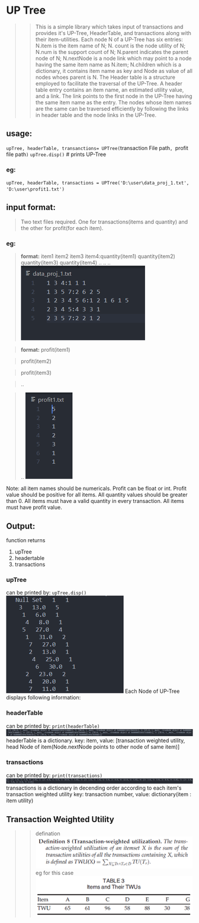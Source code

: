 # UP Tree

> > This is a simple library which takes input of transactions and provides it's UP-Tree, HeaderTable, and transactions along with their item-utilities. Each node N of a UP-Tree has six entries: N.item is the item name of N; N. count is the node utility of N; N.num is the support count of N; N.parent indicates the parent node of N; N.nextNode is a node link which may point to a node having the same item name as N.item; N.children which is a dictionary, it contains item name as key and Node as value of all nodes whoes parent is N. The Header table is a structure employed to facilitate the traversal of the UP-Tree. A header table entry contains an item name, an estimated utility value, and a link. The link points to the first node in the UP-Tree having the same item name as the entry. The nodes whose item names are the same can be traversed efficiently by following the links in header table and the node links in the UP-Tree.

## usage:

`upTree, headerTable, transanctions= UPTree(`transaction File path`, `profit file path`)`
`upTree.disp()` # prints UP-Tree

### eg:

`upTree, headerTable, transactions = UPTree('D:\user\data_proj_1.txt', 'D:\user\profit1.txt')`

## input format:

> Two text files required. One for transactions(items and quantity) and the other for profit(for each item).

### eg:

> **format:**
> item1 item2 item3 item4:quantity(item1) quantity(item2) quantity(item3) quantity(item4)
> ..
> ..
> ..
> ![transaction.txt file](./img/transactions.png)

> **format:**
> profit(item1)

> profit(item2)

> profit(item3)

> ..

> ..
> ![profit.txt file](./img/profit.png)

Note: all item names should be numericals. Profit can be float or int. Profit value should be positive for all items. All quantity values should be greater than 0. All items must have a valid quantity in every transaction. All items must have profit value.

## Output:

function returns

1. upTree
2. headertable
3. transactions

### upTree

can be printed by: `upTree.disp()`
![profit.txt file](./img/uptree.png)
Each Node of UP-Tree displays following information: <item><item utility><number of occurences in database>

### headerTable

can be printed by: `print(headerTable)`
![profit.txt file](./img/headerTable.png)
headerTable is a dictionary.
key: item, value: [transaction weighted utility, head Node of item(Node.nextNode points to other node of same item)]

### transactions

can be printed by: `print(transactions)`
![profit.txt file](./img/final_transaction.png)
transactions is a dictionary in decending order according to each item's transaction weighted utility
key: transaction number, value: dictionary(item : item utility)

## Transaction Weighted Utility

> > defination
> > ![profit.txt file](./img/TWU_def.png)
> > eg for this case
> > ![profit.txt file](./img/TWU_ex.png)
